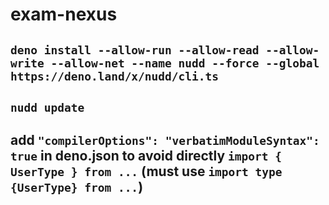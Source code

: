 # exam-nexus

## `deno install --allow-run --allow-read --allow-write --allow-net --name nudd --force --global https://deno.land/x/nudd/cli.ts`  

## `nudd update`  

## add `"compilerOptions": "verbatimModuleSyntax": true` in deno.json to avoid directly `import { UserType } from ...` (must use `import type {UserType} from ...`)  
